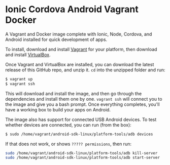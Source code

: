 Ionic Cordova Android Vagrant Docker
====================================

A Vagrant and Docker image complete with Ionic, Node, Cordova, and Android installed for quick development of apps.

To install, download and install [Vagrant](https://www.vagrantup.com/downloads.html) for your platform, then download and install [VirtualBox](http://virtualbox.org/).

Once Vagrant and VirtualBox are installed, you can download the latest release of this GitHub repo, and unzip it. `cd` into the unzipped folder and run:

```bash
$ vagrant up
$ vagrant ssh
```

This will download and install the image, and then go through the dependencies and install them one by one. `vagrant ssh` will connect you to the image and give you a bash prompt. Once everything completes, you'll have a working box to build your apps on Android.

The image also has support for connected USB Android devices. To test whether devices are connected, you can run (from the box):

```bash
$ sudo /home/vagrant/android-sdk-linux/platform-tools/adb devices
```

If that does not work, or shows `????? permissions`, then run:

```bash
sudo /home/vagrant/android-sdk-linux/platform-tools/adb kill-server
sudo /home/vagrant/android-sdk-linux/platform-tools/adb start-server
```
